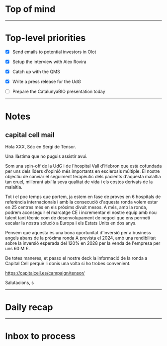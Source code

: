 # Top of mind




---
# Top-level priorities
- [x] Send emails to potential investors in Olot
- [x] Setup the interview with Alex Rovira
- [x] Catch up with the QMS
- [x] Write a press release for the UdG
- [ ] Prepare the CatalunyaBIO presentation today


---
# Notes

## capital cell mail


Hola XXX, Sóc en Sergi de Tensor. 

Una llàstima que no puguis assistir avui. 

Som una spin-off de la UdG i de l'hospital Vall d'Hebron que està cofundada per uns dels líders d'opinió més importants en esclerosis múltiple. El nostre objectiu de canviar el seguiment terapèutic dels pacients d'aquesta malaltia tan cruel, millorant així la seva qualitat de vida i els costos derivats de la malaltia. 

Tot i el poc temps que portem, ja estem en fase de proves en 6 hospitals de referència internacionals i amb la consecució d'aquesta ronda volem estar en 25 centres més en els pròxims divuit mesos. A més, amb la ronda, podrem aconseguir el marcatge CE i incrementar el nostre equip amb nou talent tant tècnic com de desenvolupament de negoci que ens permeti escalar la nostra solució a Europa i els Estats Units en dos anys. 

Pensem que aquesta és una bona oportunitat d'inversió per a business angels abans de la pròxima ronda A prevista el 2024, amb una rendibilitat sobre la inversió esperada del 120% en 2028 per la venda de l'empresa per uns 60 M €. 

De totes maneres, et passo el nostre deck la informació de la ronda a Capital Cell perquè li donis una volta si ho trobes convenient. 

https://capitalcell.es/campaign/tensor/

Salutacions,
s















--- 



# Daily recap





--- 
# Inbox to process



